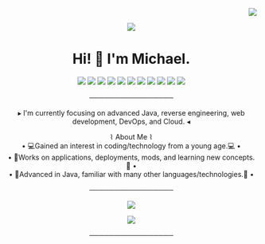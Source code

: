 <p align='right'>
 <img src="https://komarev.com/ghpvc/?username=Mikedeejay2&style=flat-square" />
</p>

<p align='center'>
 <img src="https://github.com/Mikedeejay2/Mikedeejay2/assets/58639173/7261a4f7-f3e3-457e-8257-6cbf973e82a9" />
</p>

<h1 align='center'>
  Hi! 👋 I'm Michael.
</h1>

<p align='center'>
 <img src="https://img.shields.io/badge/java-%23ED8B00.svg?&style=for-the-badge&logo=java&logoColor=white" />
 <img src="https://img.shields.io/badge/Python-FFD43B?style=for-the-badge&logo=python&logoColor=blue" />
 <img src="https://img.shields.io/badge/TypeScript-007ACC?style=for-the-badge&logo=typescript&logoColor=white" />
 <img src="https://img.shields.io/badge/Amazon_AWS-FF9900?style=for-the-badge&logo=amazonaws&logoColor=white" />
 <img src="https://img.shields.io/badge/Terraform-7B42BC?style=for-the-badge&logo=terraform&logoColor=white" />
 <img src="https://img.shields.io/badge/kubernetes-326ce5.svg?&style=for-the-badge&logo=kubernetes&logoColor=white" />
 <img src="https://img.shields.io/badge/Docker-2CA5E0?style=for-the-badge&logo=docker&logoColor=white" />
 <img src="https://img.shields.io/badge/Helm-0F1689?style=for-the-badge&logo=Helm&labelColor=0F1689" />
 <img src="https://img.shields.io/badge/CSS3-1572B6?style=for-the-badge&logo=css3&logoColor=white" />
 <img src="https://img.shields.io/badge/HTML5-E34F26?style=for-the-badge&logo=html5&logoColor=white" />
 <img src="https://img.shields.io/badge/Angular-DD0031?style=for-the-badge&logo=angular&logoColor=white" />
</p>

<p align='center'>
 ─────────────────
</p>

<p align='center'>
 ▸ I'm currently focusing on advanced Java, reverse engineering, web development, DevOps, and Cloud. ◂
</p>

<p align='center'>
 ⌇ About Me ⌇ <br>
  • 💻Gained an interest in coding/technology from a young age.💻 •  <br>
  • 🧱Works on applications, deployments, mods, and learning new concepts.🧱 •  <br>
  • 🌠Advanced in Java, familiar with many other languages/technologies.🌠 •  <br>
</p>

<p align='center'>
 ─────────────────
</p>

<p align='center'>
 <img src="https://streak-stats.demolab.com/?user=Mikedeejay2&theme=prussian"/>
</p>

<p align='center'>
 <img src="https://img.shields.io/badge/Mikedeejay2%233606-%237289DA.svg?&style=for-the-badge&logo=discord&logoColor=white" />
</p>

<p align='center'>
 ─────────────────
 </p>
